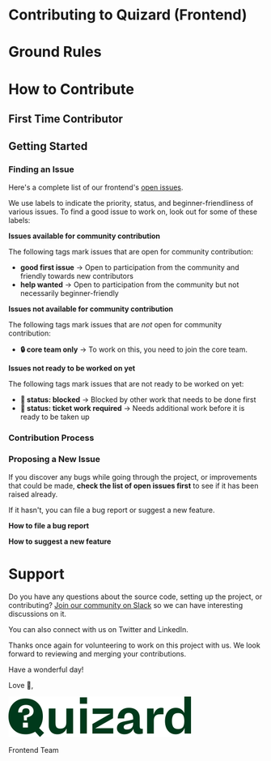 # Contributing to Quizard (Frontend)

<!-- Add a thank you message for new/existing contributors -->
<!-- Include link to README.md file here -->

# Ground Rules

<!-- Include link to Code of Conduct md file -->

# How to Contribute

<!-- Add an introduction here -->

## First Time Contributor

<!-- Helpful links and things the contributor should know about contributing to the project: Like our stack (Next.js, TailwindCSS, Git, GitHub etc), helpful links on setting up and working with each tool in the stack -->

## Getting Started

### Finding an Issue

<!-- A concise guide to finding an issue on the repo -->
<!-- Here you can talk about the different labels on the project and what they mean. I think you should also add that if the contributor finds a new issue, they should comment on it and get approval first -->

Here's a complete list of our frontend's [open issues](https://github.com/quizardhq/frontend/issues).

We use labels to indicate the priority, status, and beginner-friendliness of various issues. To find a good issue to work on, look out for some of these labels:

**Issues available for community contribution**

The following tags mark issues that are open for community contribution:

- **good first issue** -> Open to participation from the community and friendly towards new contributors
- **help wanted** -> Open to participation from the community but not necessarily beginner-friendly

**Issues not available for community contribution**

The following tags mark issues that are _not_ open for community contribution:

- **🔒 core team only** -> To work on this, you need to join the core team.

**Issues not ready to be worked on yet**

The following tags mark issues that are not ready to be worked on yet:

- **🚧 status: blocked** -> Blocked by other work that needs to be done first
- **🧹 status: ticket work required** -> Needs additional work before it is ready to be taken up

<!-- Comment on an issue and get it assigned to you -->

### Contribution Process

<!-- How to get started with contributing once you find an issue -->
<!-- Step 1: Fork the repo -->
<!-- Step 2: Clone your fork to local -->
<!-- Step 3: Create a separate branch using {recommended convention} -->
<!-- Make changes as required using -->

### Proposing a New Issue

<!-- Didn't find an issue? How to raise a new one -->

If you discover any bugs while going through the project, or improvements that could be made, **check the list of open issues first** to see if it has been raised already.

If it hasn't, you can file a bug report or suggest a new feature.

**How to file a bug report**

**How to suggest a new feature**

# Support

Do you have any questions about the source code, setting up the project, or contributing? [Join our community on Slack](https://join.slack.com/t/quizardhq/shared_invite/zt-1r9mceq39-jiXnF2o6P7foWawNODsPsQ) so we can have interesting discussions on it.

You can also connect with us on Twitter and LinkedIn.

<!-- Add link to Slack Workspace here, and other means to get in touch with members of the core team, like Twitter and LinkedIn -->

Thanks once again for volunteering to work on this project with us. We look forward to reviewing and merging your contributions.

Have a wonderful day!

Love 💚,

![Quizard Logo](components/assets/logo/logo-full.svg)

Frontend Team
